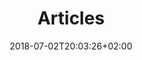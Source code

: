 ---
title: "Articles"
date: 2018-07-02T20:03:26+02:00
description: "The full article archive of all tutorials I've ever written."
draft: false
image: ""
---